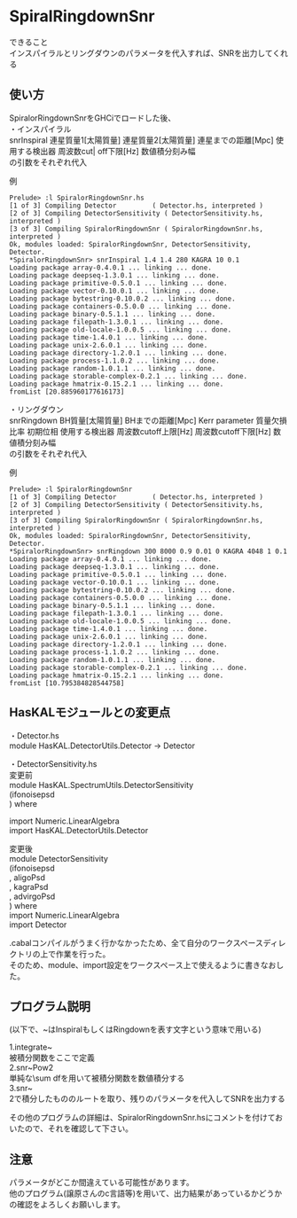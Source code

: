 SpiralRingdownSnr
=================

できること  
インスパイラルとリングダウンのパラメータを代入すれば、SNRを出力してくれる  

使い方
------
SpiralorRingdownSnrをGHCiでロードした後、  
・インスパイラル  
snrInspiral 連星質量1[太陽質量] 連星質量2[太陽質量] 連星までの距離[Mpc] 使用する検出器 周波数cut\|
off下限[Hz] 数値積分刻み幅  
の引数をそれぞれ代入  

例
```
Prelude> :l SpiralorRingdownSnr.hs
[1 of 3] Compiling Detector         ( Detector.hs, interpreted )
[2 of 3] Compiling DetectorSensitivity ( DetectorSensitivity.hs, interpreted )
[3 of 3] Compiling SpiralorRingdownSnr ( SpiralorRingdownSnr.hs, interpreted )
Ok, modules loaded: SpiralorRingdownSnr, DetectorSensitivity, Detector.
*SpiralorRingdownSnr> snrInspiral 1.4 1.4 280 KAGRA 10 0.1
Loading package array-0.4.0.1 ... linking ... done.
Loading package deepseq-1.3.0.1 ... linking ... done.
Loading package primitive-0.5.0.1 ... linking ... done.
Loading package vector-0.10.0.1 ... linking ... done.
Loading package bytestring-0.10.0.2 ... linking ... done.
Loading package containers-0.5.0.0 ... linking ... done.
Loading package binary-0.5.1.1 ... linking ... done.
Loading package filepath-1.3.0.1 ... linking ... done.
Loading package old-locale-1.0.0.5 ... linking ... done.
Loading package time-1.4.0.1 ... linking ... done.
Loading package unix-2.6.0.1 ... linking ... done.
Loading package directory-1.2.0.1 ... linking ... done.
Loading package process-1.1.0.2 ... linking ... done.
Loading package random-1.0.1.1 ... linking ... done.
Loading package storable-complex-0.2.1 ... linking ... done.
Loading package hmatrix-0.15.2.1 ... linking ... done.
fromList [20.885960177616173]
```
・リングダウン  
snrRingdown BH質量[太陽質量] BHまでの距離[Mpc] Kerr parameter 質量欠損比率 初期位相 使用する検出器 周波数cutoff上限[Hz] 周波数cutoff下限[Hz] 数値積分刻み幅  
の引数をそれぞれ代入  

例
```
Prelude> :l SpiralorRingdownSnr
[1 of 3] Compiling Detector         ( Detector.hs, interpreted )
[2 of 3] Compiling DetectorSensitivity ( DetectorSensitivity.hs, interpreted )
[3 of 3] Compiling SpiralorRingdownSnr ( SpiralorRingdownSnr.hs, interpreted )
Ok, modules loaded: SpiralorRingdownSnr, DetectorSensitivity, Detector.
*SpiralorRingdownSnr> snrRingdown 300 8000 0.9 0.01 0 KAGRA 4048 1 0.1
Loading package array-0.4.0.1 ... linking ... done.
Loading package deepseq-1.3.0.1 ... linking ... done.
Loading package primitive-0.5.0.1 ... linking ... done.
Loading package vector-0.10.0.1 ... linking ... done.
Loading package bytestring-0.10.0.2 ... linking ... done.
Loading package containers-0.5.0.0 ... linking ... done.
Loading package binary-0.5.1.1 ... linking ... done.
Loading package filepath-1.3.0.1 ... linking ... done.
Loading package old-locale-1.0.0.5 ... linking ... done.
Loading package time-1.4.0.1 ... linking ... done.
Loading package unix-2.6.0.1 ... linking ... done.
Loading package directory-1.2.0.1 ... linking ... done.
Loading package process-1.1.0.2 ... linking ... done.
Loading package random-1.0.1.1 ... linking ... done.
Loading package storable-complex-0.2.1 ... linking ... done.
Loading package hmatrix-0.15.2.1 ... linking ... done.
fromList [10.795384828544758]
```

HasKALモジュールとの変更点
--------------------------
・Detector.hs  
module HasKAL.DetectorUtils.Detector -> Detector  
  
・DetectorSensitivity.hs  
変更前  
module HasKAL.SpectrumUtils.DetectorSensitivity  
  (ifonoisepsd  
  ) where  
  
import Numeric.LinearAlgebra  
import HasKAL.DetectorUtils.Detector  
  
変更後  
module DetectorSensitivity  
       (ifonoisepsd  
       , aligoPsd  
       , kagraPsd  
       , advirgoPsd  
       ) where  
import Numeric.LinearAlgebra  
import Detector  
  
.cabalコンパイルがうまく行かなかったため、全て自分のワークスペースディレクトリの上で作業を行った。  
そのため、module、import設定をワークスペース上で使えるように書きなおした。  
  
プログラム説明  
--------------
(以下で、~はInspiralもしくはRingdownを表す文字という意味で用いる)  
  
1.integrate~  
被積分関数をここで定義  
2.snr~Pow2  
単純な\sum dfを用いて被積分関数を数値積分する  
3.snr~  
2で積分したもののルートを取り、残りのパラメータを代入してSNRを出力する  
  
その他のプログラムの詳細は、SpiralorRingdownSnr.hsにコメントを付けておいたので、それを確認して下さい。  

注意
---
パラメータがどこか間違えている可能性があります。  
他のプログラム(譲原さんのc言語等)を用いて、出力結果があっているかどうかの確認をよろしくお願いします。  
